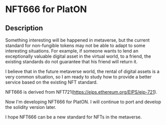 # NFT666 for PlatON

## Description
Something interesting will be happened in metaverse, but the current standard for non-fungible tokens may not be able to adapt to some interesting situations. For example, if someone wants to lend an exceptionally valuable digital asset in the virtual world, to a friend, the existing standards do not guarantee that his friend will return it.

I believe that in the future metaverse world, the rental of digital assets is a very common situation, so I am ready to study how to provide a better service based on the existing NFT standard.

NFT666 is derived from NFT721(https://eips.ethereum.org/EIPS/eip-721).

Now I'm developing NFT666 for PlatON. I will continue to port and develop the solidity version later.

I hope NFT666 can be a new standard for NFTs in the metaverse.